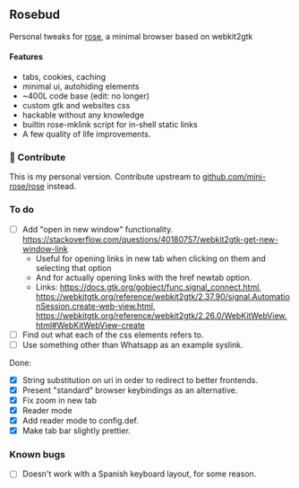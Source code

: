 ## Rosebud

Personal tweaks for [rose](https://github.com/mini-rose/rose), a minimal browser based on webkit2gtk

#### Features

- tabs, cookies, caching
- minimal ui, autohiding elements
- ~400L code base (edit: no longer)
- custom gtk and websites css
- hackable without any knowledge
- builtin rose-mklink script for in-shell static links
- A few quality of life improvements.

### 👐 Contribute 
This is my personal version. Contribute upstream to [github.com/mini-rose/rose](https://github.com/mini-rose/) instead.

### To do

- [ ] Add "open in new window" functionality. <https://stackoverflow.com/questions/40180757/webkit2gtk-get-new-window-link>
  - Useful for opening links in new tab when clicking on them and selecting that option
  - And for actually opening links with the href newtab option.
  - Links: <https://docs.gtk.org/gobject/func.signal_connect.html>, <https://webkitgtk.org/reference/webkit2gtk/2.37.90/signal.AutomationSession.create-web-view.html>, <https://webkitgtk.org/reference/webkit2gtk/2.26.0/WebKitWebView.html#WebKitWebView-create>
- [ ] Find out what each of the css elements refers to.
- [ ] Use something other than Whatsapp as an example syslink.

Done: 
- [x] String substitution on uri in order to redirect to better frontends.
- [x] Present "standard" browser keybindings as an alternative.
- [x] Fix zoom in new tab
- [x] Reader mode
- [x] Add reader mode to config.def.
- [x] Make tab bar slightly prettier.

### Known bugs

- [ ] Doesn't work with a Spanish keyboard layout, for some reason. 
